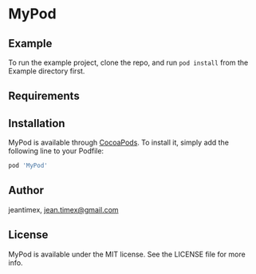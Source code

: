 # MyPod

## Example

To run the example project, clone the repo, and run `pod install` from the Example directory first.

## Requirements

## Installation

MyPod is available through [CocoaPods](https://cocoapods.org). To install
it, simply add the following line to your Podfile:

```ruby
pod 'MyPod'
```

## Author

jeantimex, jean.timex@gmail.com

## License

MyPod is available under the MIT license. See the LICENSE file for more info.
